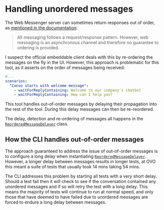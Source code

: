 # Handling unordered messages

The Web Messenger server can sometimes return responses out of order, as [mentioned in the documentation](https://developer.genesys.cloud/commdigital/digital/webmessaging/websocketapi#messaging):
> All messaging follows a request/response pattern. However, web messaging is an asynchronous
> channel and therefore no guarantee to ordering is provided.

I suspect the official embeddable client deals with this by re-ordering the messages on the fly in the UI. However,
this approach is problematic for this tool, as it asserts on the order of messages being received:

```yaml
#...
scenarios:
  "Convo starts with welcome message":
    - waitForReplyContaining: Welcome to our company's chatbot
    - waitForReplyContaining: How can I help you?
```

This tool handles out-of-order messages by delaying their propagation into the rest of the tool. During this delay messages
can then be re-reordered.

The delay, detection and re-ordering of messages all happens in the [`ReorderedMessageDelayer`](./api/classes/ReorderedMessageDelayer.md) class.

## How the CLI handles out-of-order messages

The approach guaranteed to address the issue of out-of-order messages is to configure a long delay when instantiating [`ReorderedMessageDelayer`](./api/classes/ReorderedMessageDelayer.md).
However, a longer delay between messages results in longer tests, at OVO this meant a suite of tests that usually took 14 mins taking 54 mins.

The CLI addresses this problem by starting all tests with a very short delay. Should a test fail then it will check to see if
the conversation contained any unordered messages and if so will retry the test with a long delay. This means the majority of tests
will continue to run at normal speed, and only those that have deemed to have failed due to unordered messages are forced to endure a
long delay between messages.
